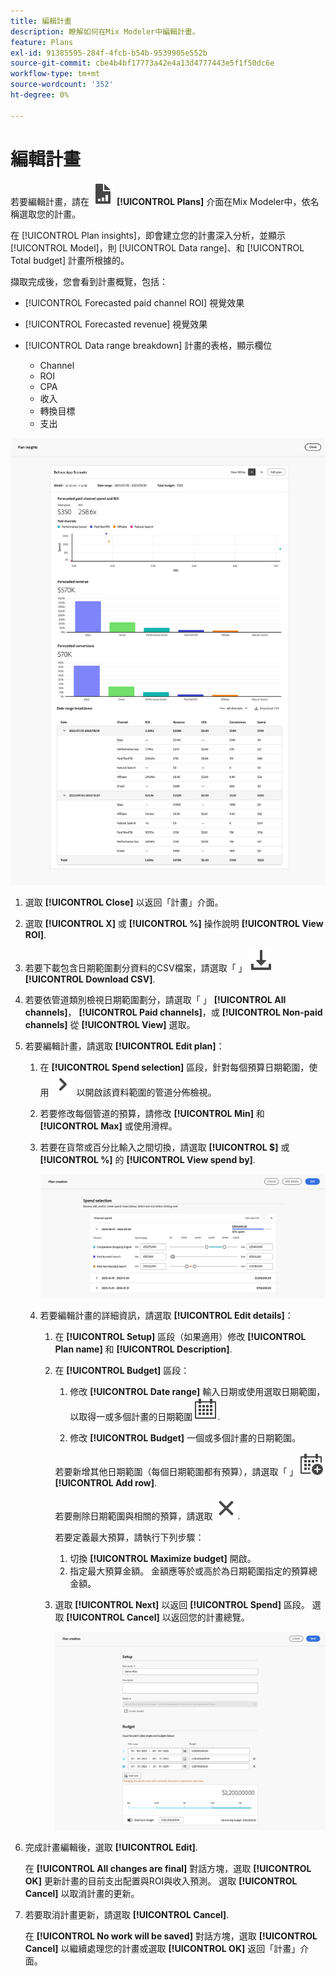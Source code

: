```yaml
---
title: 編輯計畫
description: 瞭解如何在Mix Modeler中編輯計畫。
feature: Plans
exl-id: 91385595-284f-4fcb-b54b-9539905e552b
source-git-commit: cbe4b4bf17773a42e4a13d4777443e5f1f50dc6e
workflow-type: tm+mt
source-wordcount: '352'
ht-degree: 0%

---
```


# 編輯計畫

若要編輯計畫，請在 ![PLan](../assets/icons/FileChart.svg) **[!UICONTROL Plans]** 介面在Mix Modeler中，依名稱選取您的計畫。

在 [!UICONTROL Plan insights]，即會建立您的計畫深入分析，並顯示 [!UICONTROL Model]，則 [!UICONTROL Data range]、和 [!UICONTROL Total budget] 計畫所根據的。

擷取完成後，您會看到計畫概覽，包括：

- [!UICONTROL Forecasted paid channel ROI] 視覺效果
- [!UICONTROL Forecasted revenue] 視覺效果
- [!UICONTROL Data range breakdown] 計畫的表格，顯示欄位

   - Channel
   - ROI
   - CPA
   - 收入
   - 轉換目標
   - 支出

![計畫總覽](../assets/overview-plan.png)

1. 選取 **[!UICONTROL Close]** 以返回「計畫」介面。

1. 選取 **[!UICONTROL X]** 或 **[!UICONTROL  %]** 操作說明 **[!UICONTROL View ROI]**.

1. 若要下載包含日期範圍劃分資料的CSV檔案，請選取「 」 ![下載](../assets/icons/Download.svg) **[!UICONTROL Download CSV]**.

1. 若要依管道類別檢視日期範圍劃分，請選取「 」 **[!UICONTROL All channels]**， **[!UICONTROL Paid channels]**，或 **[!UICONTROL Non-paid channels]** 從 **[!UICONTROL View]** 選取。

1. 若要編輯計畫，請選取 **[!UICONTROL Edit plan]**：

   1. 在 **[!UICONTROL Spend selection]** 區段，針對每個預算日期範圍，使用 ![V形](../assets/icons/ChevronRight.svg) 以開啟該資料範圍的管道分佈檢視。

   1. 若要修改每個管道的預算，請修改 **[!UICONTROL Min]** 和 **[!UICONTROL Max]** 或使用滑桿。

   1. 若要在貨幣或百分比輸入之間切換，請選取 **[!UICONTROL $]** 或 **[!UICONTROL %]** 的 **[!UICONTROL View spend by]**.

      ![花費選取範圍](../assets/spend-selection.png)

   1. 若要編輯計畫的詳細資訊，請選取 **[!UICONTROL Edit details]**：

      1. 在 **[!UICONTROL Setup]** 區段（如果適用）修改 **[!UICONTROL Plan name]** 和 **[!UICONTROL Description]**.

      1. 在 **[!UICONTROL Budget]** 區段：

         1. 修改 **[!UICONTROL Date range]** 輸入日期或使用選取日期範圍，以取得一或多個計畫的日期範圍 ![行事曆](../assets/icons/Calendar.svg).

         1. 修改 **[!UICONTROL Budget]** 一個或多個計畫的日期範圍。

         若要新增其他日期範圍（每個日期範圍都有預算），請選取「 」 ![行事曆新增](../assets/icons/CalendarAdd.svg) **[!UICONTROL Add row]**.

         若要刪除日期範圍與相關的預算，請選取 ![關閉](../assets/icons/Close.svg).

         若要定義最大預算，請執行下列步驟：

         1. 切換 **[!UICONTROL Maximize budget]** 開啟。
         1. 指定最大預算金額。 金額應等於或高於為日期範圍指定的預算總金額。

      1. 選取 **[!UICONTROL Next]** 以返回 **[!UICONTROL Spend]** 區段。 選取 **[!UICONTROL Cancel]** 以返回您的計畫總覽。

         ![計畫詳細資訊](../assets/plan-details.png)


1. 完成計畫編輯後，選取 **[!UICONTROL Edit]**.

   在 **[!UICONTROL All changes are final]** 對話方塊，選取 **[!UICONTROL OK]** 更新計畫的目前支出配置與ROI與收入預測。 選取 **[!UICONTROL Cancel]** 以取消計畫的更新。

1. 若要取消計畫更新，請選取 **[!UICONTROL Cancel]**.

   在 **[!UICONTROL No work will be saved]** 對話方塊，選取 **[!UICONTROL Cancel]** 以繼續處理您的計畫或選取 **[!UICONTROL OK]** 返回「計畫」介面。

